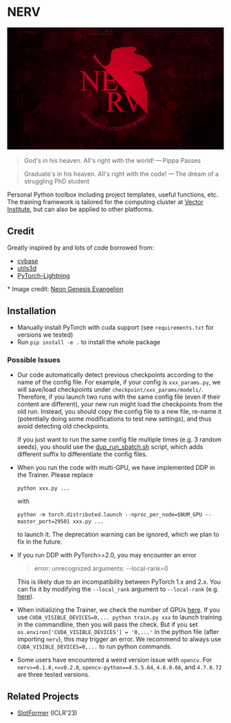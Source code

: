 # NERV

<p align="center"><img src="./assets/NERV.jpg" alt="NERV" width="800"/></p>

> God's in his heaven. All's right with the world!
> — Pippa Passes

> Graduate's in his heaven. All's right with the code!
> — The dream of a struggling PhD student

Personal Python toolbox including project templates, useful functions, etc.
The training framework is tailored for the computing cluster at [Vector Institute](https://vectorinstitute.ai/), but can also be applied to other platforms.

## Credit

Greatly inspired by and lots of code borrowed from:

-   [cvbase](https://github.com/hellock/cvbase)
-   [utils3d](https://github.com/Steve-Tod/utils3d)
-   [PyTorch-Lightning](https://github.com/PyTorchLightning/pytorch-lightning)

\* Image credit: [Neon Genesis Evangelion](https://en.wikipedia.org/wiki/Neon_Genesis_Evangelion)

## Installation

-   Manually install PyTorch with cuda support (see `requirements.txt` for versions we tested)
-   Run `pip install -e .` to install the whole package

### Possible Issues

-   Our code automatically detect previous checkpoints according to the name of the config file.
    For example, if your config is `xxx_params.py`, we will save/load checkpoints under `checkpoint/xxx_params/models/`.
    Therefore, if you launch two runs with the same config file (even if their content are different), your new run might load the checkpoints from the old run.
    Instead, you should copy the config file to a new file, re-name it (potentially doing some modifications to test new settings), and thus avoid detecting old checkpoints.

    If you just want to run the same config file multiple times (e.g. 3 random seeds), you should use the [dup_run_sbatch.sh](./nerv/scripts/dup_run_sbatch.sh) script, which adds different suffix to differentiate the config files.

-   When you run the code with multi-GPU, we have implemented DDP in the Trainer.
    Please replace

    ```shell
    python xxx.py ...
    ```

    with

    ```shell
    python -m torch.distributed.launch --nproc_per_node=$NUM_GPU --master_port=29501 xxx.py ...
    ```

    to launch it.
    The deprecation warning can be ignored, which we plan to fix in the future.

-   If you run DDP with PyTorch>=2.0, you may encounter an error

    > error: unrecognized arguments: --local-rank=0

    This is likely due to an incompatibility between PyTorch 1.x and 2.x.
    You can fix it by modifying the `--local_rank` argument to `--local-rank` (e.g. [here](https://github.com/Wuziyi616/nerv/blob/4dca106f5b38ddeb98ea496582d490287dd89d7c/nerv/training/train.py#L91)).

-   When initializing the Trainer, we check the number of GPUs [here](https://github.com/Wuziyi616/nerv/blob/e83ac66c6ce30e1ca3d0a287df9d3699ed9ec499/nerv/training/method.py#L117).
    If you use `CUDA_VISIBLE_DEVICES=0,... python train.py xxx` to launch training in the commandline, then you will pass the check.
    But if you set `os.environ['CUDA_VISIBLE_DEVICES'] = '0,...'` in the python file (after importing `nerv`), this may trigger an error.
    We recommend to always use `CUDA_VISIBLE_DEVICES=0,...` to run python commands.

-   Some users have encountered a weird version issue with `opencv`.
    For `nerv>=0.1.0,<=v0.2.0`, `opencv-python==4.5.5.64`, `4.6.0.66`, and `4.7.0.72` are three tested versions.

## Related Projects

-   [SlotFormer](https://github.com/pairlab/SlotFormer) (ICLR'23)
